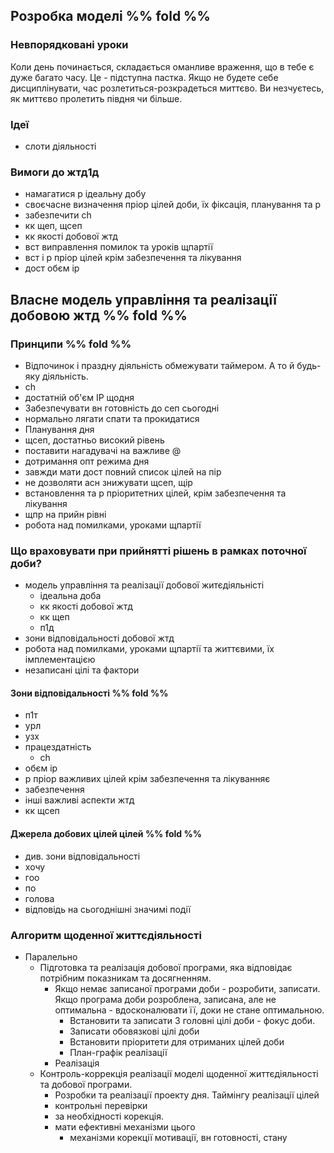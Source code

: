 ## Розробка моделі %% fold %% 
### Невпорядковані уроки
Коли день починається, складається оманливе враження, що в тебе є дуже багато часу. Це - підступна пастка. Якщо не будете себе дисциплінувати, час розлетиться-розкрадеться миттєво. Ви незчуєтесь, як миттєво пролетить півдня чи більше.
### Ідеї
- слоти діяльності 
### Вимоги до жтд1д
* намагатися р ідеальну добу
* своєчасне визначення пріор цілей доби, їх фіксація, планування та р
* забезпечити ch 
* кк щеп, щсеп
* кк якості добової жтд
* вст виправлення помилок та уроків щпартії 
* вст і р пріор цілей крім забезпечення та лікування
* дост обєм ір

## Власне модель управління та реалізації добовою жтд %% fold %% 
### Принципи %% fold %% 
* Відпочинок і праздну діяльність обмежувати таймером. А то й будь-яку діяльність.
* ch 
* достатній об'єм ІР щодня
* Забезпечувати вн готовність до сеп сьогодні
* нормально лягати спати та прокидатися 
* Планування дня 
* щсеп, достатньо високий рівень 
* поставити нагадувачі на важливе @
* дотримання опт режима дня 
* завжди мати дост повний список цілей на пір
* не дозволяти асн знижувати щсеп, щір
* встановлення та р пріоритетних цілей, крім забезпечення та лікування 
* щпр на прийн рівні
* робота над помилками, уроками щпартії 

### Що враховувати при прийнятті рішень в рамках поточної доби?
* модель управління та реалізації добової житєдіяльністі
	* ідеальна доба
	* кк якості добової жтд
	* кк щеп
	* п1д
* зони відповідальності добової жтд
* робота над помилками, уроками щпартії та життєвими, їх імплементацією 
* незаписані цілі та фактори

#### Зони відповідальності %% fold %% 
* п1т
* урл
* узх
* працездатність
	* ch
* обєм ір
* р пріор важливих цілей крім забезпечення та лікуванняє
* забезпечення
* інші важливі аспекти жтд
* кк щсеп

#### Джерела добових цілей цілей %% fold %% 
* див. зони відповідальності
* хочу
* гоо
* по
* голова
* відповідь на сьогоднішні значимі події

### Алгоритм щоденної життєдіяльності
- Паралельно
	- Підготовка та реалізація добової програми, яка відповідає потрібним показникам та досягненням.
		- Якщо немає записаної програми доби - розробити, записати. Якщо програма доби розроблена, записана, але не оптимальна - вдосконалювати її, доки не стане оптимальною. 
			- Встановити та записати 3 головні цілі доби - фокус доби.
			- Записати обовязкові цілі доби
			- Встановити пріоритети для отриманих цілей доби
			- План-графік реалізації
		- Реалізація
	- Контроль-коррекція реалізації моделі щоденної життєдіяльності та добової програми. 
		- Розробки та реалізації проекту дня. Таймінгу реалізації цілей
		- контрольні перевірки 
		- за необхідності корекція. 
		- мати ефективні механізми цього
			- механізми корекції мотивації, вн готовності, стану
